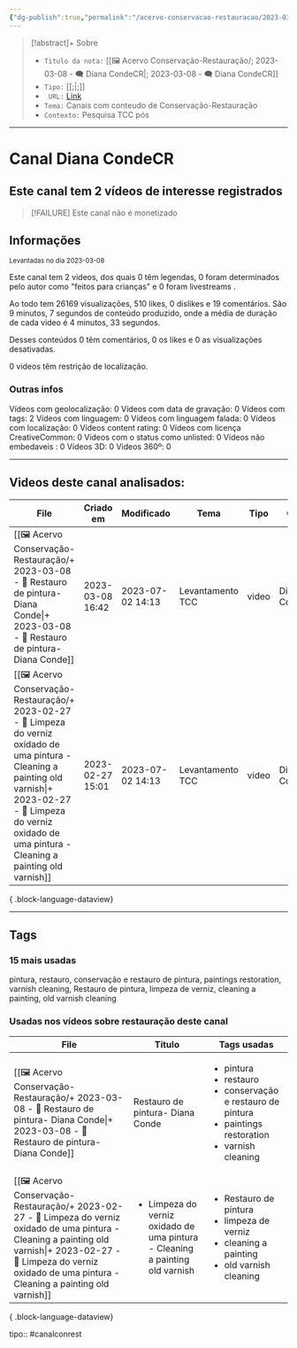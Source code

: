 ```yaml
---
{"dg-publish":true,"permalink":"/acervo-conservacao-restauracao/2023-03-08-diana-conde-cr/","tags":["🖼️/🗨️"]}
---
```


>[!abstract]+ Sobre
>- `Titulo da nota:`  [[🖼️ Acervo Conservação-Restauração/; 2023-03-08 - 🗨️ Diana CondeCR\|; 2023-03-08 - 🗨️ Diana CondeCR]]
>- `Tipo:`  [[;\|;]]
>- ` URL:`  [Link](http://www.youtube.com/@dianacondecr4735)
>- `Tema:`  Canais com conteudo de Conservação-Restauração
>- ` Contexto: ` Pesquisa TCC pós
***

# Canal Diana CondeCR
## Este canal tem 2 vídeos de interesse registrados
>[!FAILURE] Este canal não é monetizado

## Informações
<small> Levantadas no dia 2023-03-08 </small>


Este canal tem 2 videos, dos quais 0 têm legendas, 0 foram determinados pelo autor como "feitos para crianças" e 0 foram livestreams .

Ao todo tem 26169 visualizações, 510 likes, 0 dislikes e 19 comentários.
São 9 minutos, 7 segundos de conteúdo produzido, onde a média de duração de cada video é 4 minutos, 33 segundos.

Desses conteúdos 0 têm comentários, 0 os likes e 0 as visualizações desativadas.

0 videos têm restrição de localização.

### Outras infos

Vídeos com geolocalização: 0
Vídeos com data de gravação: 0
Vídeos com tags: 2
Vídeos com linguagem: 0
Vídeos com linguagem falada: 0
Vídeos com localização: 0
Vídeos content rating: 0
Vídeos com licença CreativeCommon: 0
Vídeos com o status como unlisted: 0
Vídeos não embedaveis : 0
Vídeos 3D: 0
Videos 360º: 0
***
## Videos deste canal analisados:
| File                                                                                                                                                                                                                                         | Criado em        | Modificado       | Tema             | Tipo  | Canal         |
| -------------------------------------------------------------------------------------------------------------------------------------------------------------------------------------------------------------------------------------------- | ---------------- | ---------------- | ---------------- | ----- | ------------- |
| [[🖼️ Acervo Conservação-Restauração/+ 2023-03-08   -  🎥️ Restauro de pintura- Diana Conde\|+ 2023-03-08   -  🎥️ Restauro de pintura- Diana Conde]]                                                                                     | 2023-03-08 16:42 | 2023-07-02 14:13 | Levantamento TCC | video | Diana CondeCR |
| [[🖼️ Acervo Conservação-Restauração/+ 2023-02-27   -  🎥️ Limpeza do verniz oxidado de uma pintura - Cleaning a painting old varnish\|+ 2023-02-27   -  🎥️ Limpeza do verniz oxidado de uma pintura - Cleaning a painting old varnish]] | 2023-02-27 15:01 | 2023-07-02 14:13 | Levantamento TCC | video | Diana CondeCR |

{ .block-language-dataview}
***

## Tags
### 15 mais usadas

pintura, restauro, conservação e restauro de pintura, paintings restoration, varnish cleaning, Restauro de pintura, limpeza de verniz, cleaning a painting, old varnish cleaning

### Usadas nos vídeos sobre restauração deste canal
| File                                                                                                                                                                                                                                         | Titulo                                                                                       | Tags usadas                                                                                                                                 |
| -------------------------------------------------------------------------------------------------------------------------------------------------------------------------------------------------------------------------------------------- | -------------------------------------------------------------------------------------------- | ------------------------------------------------------------------------------------------------------------------------------------------- |
| [[🖼️ Acervo Conservação-Restauração/+ 2023-03-08   -  🎥️ Restauro de pintura- Diana Conde\|+ 2023-03-08   -  🎥️ Restauro de pintura- Diana Conde]]                                                                                     | Restauro de pintura- Diana Conde                                                             | <ul><li>pintura</li><li>restauro</li><li>conservação e restauro de pintura</li><li>paintings restoration</li><li>varnish cleaning</li></ul> |
| [[🖼️ Acervo Conservação-Restauração/+ 2023-02-27   -  🎥️ Limpeza do verniz oxidado de uma pintura - Cleaning a painting old varnish\|+ 2023-02-27   -  🎥️ Limpeza do verniz oxidado de uma pintura - Cleaning a painting old varnish]] | <ul><li>Limpeza do verniz oxidado de uma pintura - Cleaning a painting old varnish</li></ul> | <ul><li>Restauro de pintura</li><li>limpeza de verniz</li><li>cleaning a painting</li><li>old varnish cleaning</li></ul>                    |

{ .block-language-dataview}




tipo:: #canalconrest